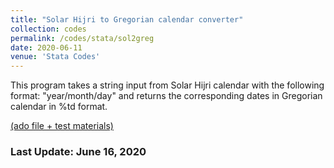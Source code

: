 ```yaml
---
title: "Solar Hijri to Gregorian calendar converter"
collection: codes
permalink: /codes/stata/sol2greg
date: 2020-06-11
venue: 'Stata Codes'
---
```


This program takes a string input from Solar Hijri calendar with the following format: "year/month/day" and returns the corresponding dates in Gregorian calendar in %td format.

[(ado file + test materials)](https://www.dropbox.com/sh/o1qlvc0fpeb0mkd/AACO8r_Wa041ECAAhFoY7ZCsa?dl=0)

### Last Update: June 16, 2020


